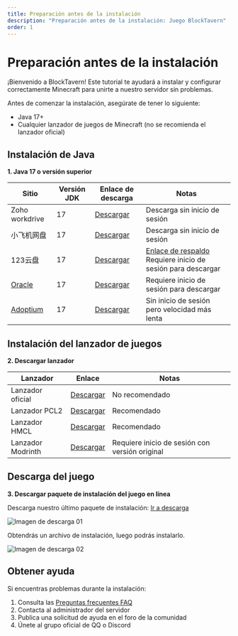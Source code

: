 ```yaml
---
title: Preparación antes de la instalación
description: "Preparación antes de la instalación: Juego BlockTavern"
order: 1
---
```


# Preparación antes de la instalación

¡Bienvenido a BlockTavern! Este tutorial te ayudará a instalar y configurar correctamente Minecraft para unirte a nuestro servidor sin problemas.

Antes de comenzar la instalación, asegúrate de tener lo siguiente:
- Java 17+
- Cualquier lanzador de juegos de Minecraft (no se recomienda el lanzador oficial)

## Instalación de Java

**1. Java 17 o versión superior**

   | Sitio | Versión JDK | Enlace de descarga | Notas |
   | --- | --- | --- | --- |
   | Zoho workdrive | 17 | [Descargar](https://workdrive.zohopublic.com.cn/file/w86hse521f910525543b9aee2a0b5fbd5af4d) | Descarga sin inicio de sesión |
   | 小飞机网盘 | 17 | [Descargar](https://share.feijipan.com/s/sxOQO9u7) | Descarga sin inicio de sesión |
   | 123云盘 | 17 | [Descargar](https://www.123684.com/s/92S0Vv-iVGld) | [Enlace de respaldo](https://www.123912.com/s/92S0Vv-iVGld) Requiere inicio de sesión para descargar |
   | [Oracle](https://www.oracle.com/cn/) | 17 | [Descargar](https://www.oracle.com/java/technologies/downloads/#java17-windows) | Requiere inicio de sesión para descargar |
   | [Adoptium](https://adoptium.net/zh-CN/) | 17 | [Descargar](https://adoptium.net/zh-CN/temurin/releases?version=17&os=any&arch=any) | Sin inicio de sesión pero velocidad más lenta |


## Instalación del lanzador de juegos

**2. Descargar lanzador**

| Lanzador | Enlace | Notas |
| --- | --- | --- |
| Lanzador oficial | [Descargar](https://www.minecraft.net/zh-hans/download) | No recomendado |
| Lanzador PCL2 | [Descargar](https://afdian.com/p/0164034c016c11ebafcb52540025c377) | Recomendado |
| Lanzador HMCL | [Descargar](https://hmcl.huangyuhui.net/download/) | Recomendado |
| Lanzador Modrinth | [Descargar](https://modrinth.com/app) | Requiere inicio de sesión con versión original |

## Descarga del juego

**3. Descargar paquete de instalación del juego en línea**

Descarga nuestro último paquete de instalación: [Ir a descarga](https://www.blocktavern.cn/download)

![Imagen de descarga 01](/assets/InstallationTutorial/installation-details/installation-details01.png)

Obtendrás un archivo de instalación, luego podrás instalarlo.

![Imagen de descarga 02](/assets/InstallationTutorial/installation-details/installation-details02.png)

## Obtener ayuda

Si encuentras problemas durante la instalación:

1. Consulta las [Preguntas frecuentes FAQ](/es-ES/FAQ/faq-details)
2. Contacta al administrador del servidor
3. Publica una solicitud de ayuda en el foro de la comunidad
4. Únete al grupo oficial de QQ o Discord


<Contributors />

<GitHistoryInformation />